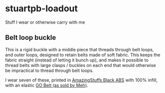# stuartpb-loadout

Stuff I wear or otherwise carry with me

## Belt loop buckle

This is a rigid buckle with a middle piece that threads through belt loops, and outer loops, designed to retain belts made of soft fabric. This keeps the fabric straight (instead of letting it bunch up), and makes it possible to thread belts with large clasps / buckles on each end that would otherwise be impractical to thread through belt loops.

I wear seven of these, printed in [AmazingStuffs Black ABS][] with 100% infill, with an elastic [GO Belt (as sold by Meh)][GOBELT].

[AmazingStuffs Black ABS]: https://www.amazon.com/gp/product/B01LYAO0AI/
[GOBELT]: https://meh.com/forum/topics/4-for-tuesday-go-belts-with-pockets
